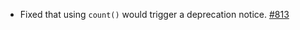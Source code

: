 - Fixed that using `count()` would trigger a deprecation notice. [#813](https://github.com/smarty-php/smarty/issues/813)